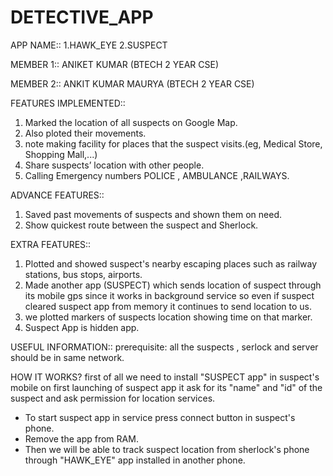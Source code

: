# DETECTIVE_APP



APP NAME::   1.HAWK_EYE
             2.SUSPECT 

			 
MEMBER 1:: ANIKET KUMAR (BTECH 2 YEAR CSE)

MEMBER 2:: ANKIT KUMAR MAURYA (BTECH 2 YEAR CSE)



FEATURES IMPLEMENTED::

1. Marked the location of all suspects on Google Map.
2. Also ploted their movements.
3. note making facility for places that the suspect visits.(eg,
   Medical Store, Shopping Mall,...)
4. Share suspects’ location with other people.
5. Calling Emergency numbers POLICE , AMBULANCE ,RAILWAYS.

ADVANCE FEATURES::

1. Saved past movements of suspects and shown them on need.
2. Show quickest route between the suspect and Sherlock.

EXTRA FEATURES::

1. Plotted and showed suspect's nearby escaping places such as railway stations, bus stops, airports.
2. Made another app (SUSPECT) which sends location of suspect through its mobile gps since it works in background service 
   so even if suspect cleared suspect app from memory it continues to send location to us.
3. we plotted markers of suspects location showing time on that marker.
4. Suspect App is hidden app.

USEFUL INFORMATION::
       prerequisite: all the suspects , serlock and server should be in same network.

HOW IT WORKS?
first of all we need to install "SUSPECT app" in suspect's mobile on first launching of suspect app it ask for its "name" 
and "id" of the suspect and ask permission for location services.
* To start suspect app in service press connect button in suspect's phone.
* Remove the app from RAM.
* Then we will be able to track suspect location from sherlock's phone through "HAWK_EYE" app installed in another phone.


  
